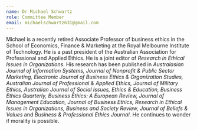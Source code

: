 ```yaml
---
name: Dr Michael Schwartz  
role: Committee Member
email: michaelschwartz631@gmail.com
---
```


Michael is a recently retired Associate Professor of business ethics in the School of Economics, Finance & Marketing at the Royal Melbourne Institute of Technology. He is a past president of the Australian Association for Professional and Applied Ethics. He is a joint editor of _Research in Ethical Issues in Organizations_. His research has been published in _Australasian Journal of Information Systems, Journal of Nonprofit & Public Sector Marketing, Electronic Journal of Business Ethics & Organization Studies, Australian Journal of Professional & Applied Ethics, Journal of Military Ethics, Australian Journal of Social Issues, Ethics & Education, Business Ethics Quarterly, Business Ethics: A European Review, Journal of Management Education, Journal of Business Ethics, Research in Ethical Issues in Organizations, Business and Society Review, Journal of Beliefs & Values_ and _Business & Professional Ethics Journal_. He continues to wonder if morality is possible. 
